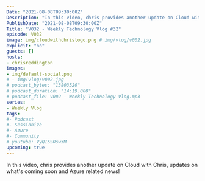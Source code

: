 ```yaml
---
Date: "2021-08-08T09:30:00Z"
Description: "In this video, chris provides another update on Cloud with Chris, updates on what's coming soon and Azure related news!"
PublishDate: "2021-08-08T09:30:00Z"
Title: "V032 - Weekly Technology Vlog #32"
episode: V032
image: img/cloudwithchrislogo.png # img/vlog/v002.jpg
explicit: "no"
guests: []
hosts:
- chrisreddington
images:
- img/default-social.png
# - img/vlog/v002.jpg
# podcast_bytes: "13803520"
# podcast_duration: "14:19.000"
# podcast_file: V002 - Weekly Technology Vlog.mp3
series:
- Weekly Vlog
tags:
#- Podcast
#- Sessionize
#- Azure
#- Community
# youtube: VyQI5SOsw3M
upcoming: true
---
```

In this video, chris provides another update on Cloud with Chris, updates on what's coming soon and Azure related news!
